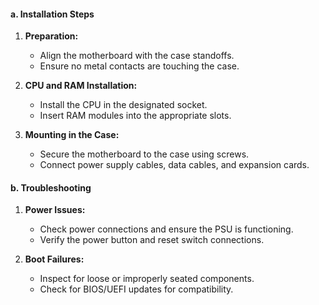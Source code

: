 #### a. Installation Steps

1. **Preparation:**
    
    - Align the motherboard with the case standoffs.
    - Ensure no metal contacts are touching the case.
2. **CPU and RAM Installation:**
    
    - Install the CPU in the designated socket.
    - Insert RAM modules into the appropriate slots.
3. **Mounting in the Case:**
    
    - Secure the motherboard to the case using screws.
    - Connect power supply cables, data cables, and expansion cards.

#### b. Troubleshooting

1. **Power Issues:**
    
    - Check power connections and ensure the PSU is functioning.
    - Verify the power button and reset switch connections.
2. **Boot Failures:**
    
    - Inspect for loose or improperly seated components.
    - Check for BIOS/UEFI updates for compatibility.